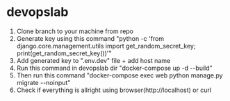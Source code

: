 # devopslab


1. Clone branch to your machine from repo
2. Generate key using this command "python -c 'from django.core.management.utils import get_random_secret_key; print(get_random_secret_key())'"
3. Add generated key to ".env.dev" file + add host name
4. Run this command in devopslab dir "docker-compose up -d --build"  
5. Then run this command "docker-compose exec web python manage.py migrate --noinput"
6. Check if everything is allright using browser(http://localhost) or curl

